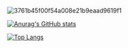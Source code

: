 
![3761b45f00f54a008e21b9eaad9619f1](https://user-images.githubusercontent.com/82294911/125177155-e310fd80-e1af-11eb-981f-1cde10493061.png)

[![Anurag's GitHub stats](https://github-readme-stats.vercel.app/api?username=lucaalvess)](https://github.com/anuraghazra/github-readme-stats)

[![Top Langs](https://github-readme-stats.vercel.app/api/top-langs/?username=lucaalvess&layout=compact)](https://github.com/anuraghazra/github-readme-stats)

